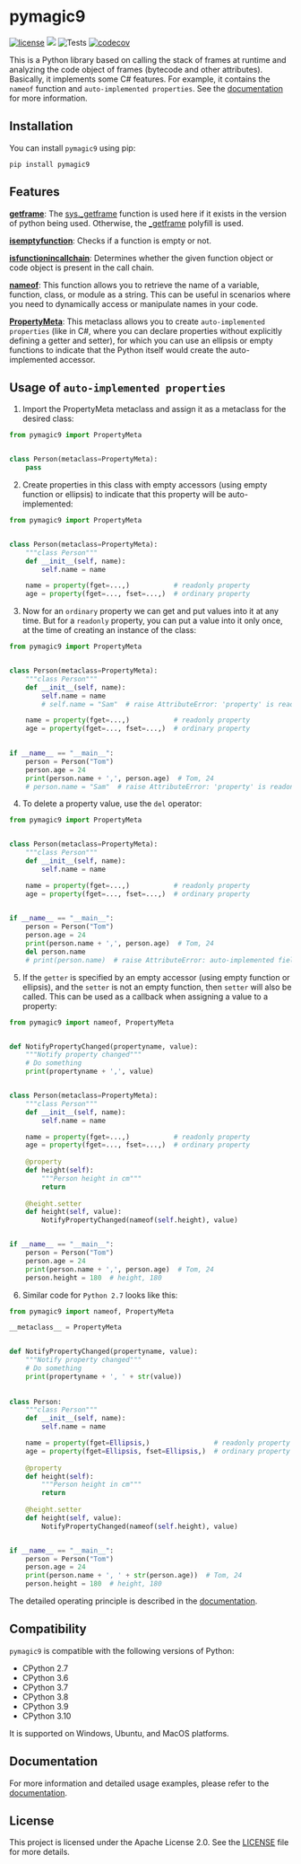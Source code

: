# pymagic9

[![license](https://img.shields.io/badge/License-APACHE_2.0-yellow.svg)](http://www.apache.org/licenses/)
<a><img src="https://img.shields.io/badge/python-2.7 | 3.6 | 3.7 | 3.8 | 3.9 | 3.10 -blue.svg"></a>
![Tests](https://github.com/sammnnz/pymagic9/actions/workflows/tests.yml/badge.svg)
[![codecov](https://codecov.io/gh/sammnnz/pymagic9/branch/release-v0.9.0/graph/badge.svg?token=qQAiKKnctA)](https://codecov.io/gh/sammnnz/pymagic9)

This is a Python library based on calling the stack of frames at runtime and analyzing the code object of frames (bytecode and other attributes). Basically, it implements some C# features. For example, it contains the `nameof` function and `auto-implemented properties`. See the [documentation](https://sammnnz.github.io/pymagic9/) for more information.

## Installation

You can install `pymagic9` using pip:
~~~~shell
pip install pymagic9
~~~~

## Features

**[getframe](https://sammnnz.github.io/pymagic9/latest/api-docs/pymagic9.html#pymagic9.pymagic9.getframe)**: The [sys._getframe](https://docs.python.org/3/library/sys.html?highlight=_getframe#sys._getframe) function is used here if it exists in the version of python being used. Otherwise, the [_getframe](https://sammnnz.github.io/pymagic9/latest/api-docs/pymagic9.html#pymagic9.pymagic9._getframe) polyfill is used.

**[isemptyfunction](https://sammnnz.github.io/pymagic9/latest/api-docs/pymagic9.html#pymagic9.pymagic9.isemptyfunction)**: Checks if a function is empty or not.

**[isfunctionincallchain](https://sammnnz.github.io/pymagic9/latest/api-docs/pymagic9.html#pymagic9.pymagic9.isfunctionincallchain)**: Determines whether the given function object or code object is present in the call chain.

**[nameof](https://sammnnz.github.io/pymagic9/latest/api-docs/pymagic9.html#pymagic9.pymagic9.nameof)**: This function allows you to retrieve the name of a variable, function, class, or module as a string. This can be useful in scenarios where you need to dynamically access or manipulate names in your code.

**[PropertyMeta](https://sammnnz.github.io/pymagic9/latest/api-docs/pymagic9.html#pymagic9.pymagic9.PropertyMeta)**: This metaclass allows you to create `auto-implemented properties` (like in C#, where you can declare properties without explicitly defining a getter and setter), for which you can use an ellipsis or empty functions to indicate that the Python itself would create the auto-implemented accessor.

## Usage of `auto-implemented properties`

1. Import the PropertyMeta metaclass and assign it as a metaclass for the desired class:
~~~~python
from pymagic9 import PropertyMeta


class Person(metaclass=PropertyMeta):
    pass
~~~~
2. Create properties in this class with empty accessors (using empty function or ellipsis) to indicate that this property will be auto-implemented:
~~~~python
from pymagic9 import PropertyMeta


class Person(metaclass=PropertyMeta):
    """class Person"""
    def __init__(self, name):
        self.name = name

    name = property(fget=...,)           # readonly property
    age = property(fget=..., fset=...,)  # ordinary property
~~~~
3. Now for an `ordinary` property we can get and put values into it at any time. But for a `readonly` property, you can put a value into it only once, at the time of creating an instance of the class:
~~~~python
from pymagic9 import PropertyMeta


class Person(metaclass=PropertyMeta):
    """class Person"""
    def __init__(self, name):
        self.name = name
        # self.name = "Sam"  # raise AttributeError: 'property' is readonly (reassigning value)

    name = property(fget=...,)           # readonly property
    age = property(fget=..., fset=...,)  # ordinary property

    
if __name__ == "__main__":
    person = Person("Tom")
    person.age = 24
    print(person.name + ',', person.age)  # Tom, 24
    # person.name = "Sam"  # raise AttributeError: 'property' is readonly
~~~~
4. To delete a property value, use the `del` operator:
~~~~python
from pymagic9 import PropertyMeta


class Person(metaclass=PropertyMeta):
    """class Person"""
    def __init__(self, name):
        self.name = name

    name = property(fget=...,)           # readonly property
    age = property(fget=..., fset=...,)  # ordinary property

    
if __name__ == "__main__":
    person = Person("Tom")
    person.age = 24
    print(person.name + ',', person.age)  # Tom, 24
    del person.name
    # print(person.name)  # raise AttributeError: auto-implemented field does not exist or has already been erased
~~~~
5. If the `getter` is specified by an empty accessor (using empty function or ellipsis), and the `setter` is not an empty function, then `setter` will also be called. This can be used as a callback when assigning a value to a property:
~~~~python
from pymagic9 import nameof, PropertyMeta


def NotifyPropertyChanged(propertyname, value):
    """Notify property changed"""
    # Do something
    print(propertyname + ',', value)


class Person(metaclass=PropertyMeta):
    """class Person"""
    def __init__(self, name):
        self.name = name

    name = property(fget=...,)           # readonly property
    age = property(fget=..., fset=...,)  # ordinary property
    
    @property
    def height(self):
        """Person height in cm"""
        return
    
    @height.setter
    def height(self, value):
        NotifyPropertyChanged(nameof(self.height), value)


if __name__ == "__main__":
    person = Person("Tom")
    person.age = 24
    print(person.name + ',', person.age)  # Tom, 24
    person.height = 180  # height, 180
~~~~
6. Similar code for `Python 2.7` looks like this:
~~~~python
from pymagic9 import nameof, PropertyMeta

__metaclass__ = PropertyMeta


def NotifyPropertyChanged(propertyname, value):
    """Notify property changed"""
    # Do something
    print(propertyname + ', ' + str(value))
    
    
class Person:
    """class Person"""
    def __init__(self, name):
        self.name = name

    name = property(fget=Ellipsis,)                # readonly property
    age = property(fget=Ellipsis, fset=Ellipsis,)  # ordinary property
    
    @property
    def height(self):
        """Person height in cm"""
        return
    
    @height.setter
    def height(self, value):
        NotifyPropertyChanged(nameof(self.height), value)


if __name__ == "__main__":
    person = Person("Tom")
    person.age = 24
    print(person.name + ', ' + str(person.age))  # Tom, 24
    person.height = 180  # height, 180
~~~~
The detailed operating principle is described in the [documentation](https://sammnnz.github.io/pymagic9/latest/api-docs/pymagic9.html#pymagic9.pymagic9.PropertyMeta).

## Compatibility

`pymagic9` is compatible with the following versions of Python:

- CPython 2.7
- CPython 3.6
- CPython 3.7
- CPython 3.8
- CPython 3.9
- CPython 3.10

It is supported on Windows, Ubuntu, and MacOS platforms.

## Documentation

For more information and detailed usage examples, please refer to the [documentation](https://sammnnz.github.io/pymagic9/).

## License

This project is licensed under the Apache License 2.0. See the [LICENSE](https://github.com/sammnnz/pymagic9/blob/master/LICENSE) file for more details.

